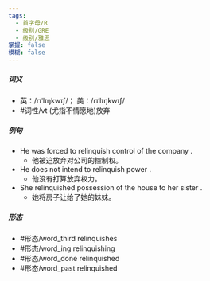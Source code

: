 ```yaml
---
tags:
  - 首字母/R
  - 级别/GRE
  - 级别/雅思
掌握: false
模糊: false
---
```

##### 词义
- 英：/rɪˈlɪŋkwɪʃ/； 美：/rɪˈlɪŋkwɪʃ/
- #词性/vt  (尤指不情愿地)放弃
##### 例句
- He was forced to relinquish control of the company .
	- 他被迫放弃对公司的控制权。
- He does not intend to relinquish power .
	- 他没有打算放弃权力。
- She relinquished possession of the house to her sister .
	- 她将房子让给了她的妹妹。
##### 形态
- #形态/word_third relinquishes
- #形态/word_ing relinquishing
- #形态/word_done relinquished
- #形态/word_past relinquished
